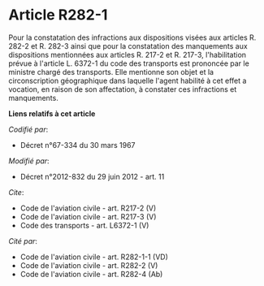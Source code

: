 # Article R282-1

Pour la constatation des infractions aux dispositions visées aux articles R. 282-2 et R. 282-3 ainsi que pour la constatation
des manquements aux dispositions mentionnées aux articles R. 217-2 et R. 217-3, l'habilitation prévue à l'article L. 6372-1
du code des transports est prononcée par le ministre chargé des transports. Elle mentionne son objet et la circonscription
géographique dans laquelle l'agent habilité à cet effet a vocation, en raison de son affectation, à constater ces infractions
et manquements.

**Liens relatifs à cet article**

_Codifié par_:

  - Décret n°67-334 du 30 mars 1967

_Modifié par_:

  - Décret n°2012-832 du 29 juin 2012 - art. 11

_Cite_:

  - Code de l'aviation civile - art. R217-2 (V)
  - Code de l'aviation civile - art. R217-3 (V)
  - Code des transports - art. L6372-1 (V)

_Cité par_:

  - Code de l'aviation civile - art. R282-1-1 (VD)
  - Code de l'aviation civile - art. R282-2 (V)
  - Code de l'aviation civile - art. R282-4 (Ab)
